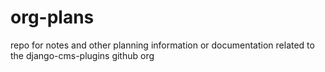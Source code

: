 org-plans
=========

repo for notes and other planning information or documentation related to the django-cms-plugins github org
